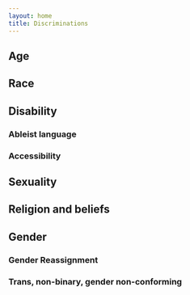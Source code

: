 ```yaml
---
layout: home
title: Discriminations
---
```


## Age

## Race

## Disability

### Ableist language

### Accessibility

## Sexuality

## Religion and beliefs

## Gender

### Gender Reassignment

### Trans, non-binary, gender non-conforming
